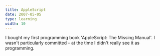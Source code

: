 ```yaml
---
title: AppleScript
date: 2007-05-05
type: learning
width: 10
---
```

I bought my first programming book 'AppleScript: The Missing Manual'. I wasn't particularly committed - at the time I didn't really see it as programming.
